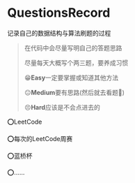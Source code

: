 # QuestionsRecord

记录自己的数据结构与算法刷题的过程
> 在代码中会尽量写明自己的答题思路
> 
> 尽量每天大概写个两三题，要养成习惯
> 
> 😁**Easy**一定要掌握或知道其他方法
> 
> 😐**Medium**要有思路(然后就去看题🤔)
> 
> 😣**Hard**应该是不会点进去的

⭕LeetCode

⭕每次的LeetCode周赛

⭕蓝桥杯

⭕......
